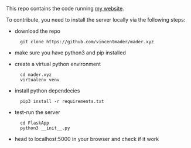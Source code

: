 This repo contains the code running [my website](mader.xyz).

To contribute, you need to install the server locally via the following steps:

- download the repo

        git clone https://github.com/vincentmader/mader.xyz

- make sure you have python3 and pip installed

- create a virtual python environment 

        cd mader.xyz
        virtualenv venv

- install python dependecies

        pip3 install -r requirements.txt

- test-run the server

        cd FlaskApp
        python3 __init__.py

- head to localhost:5000 in your browser and check if it work    
                                                                 
                                                                 
                                                                 
